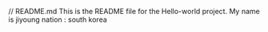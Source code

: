 // README.md
This is the README file for the Hello-world project.
My name is jiyoung
nation : south korea
